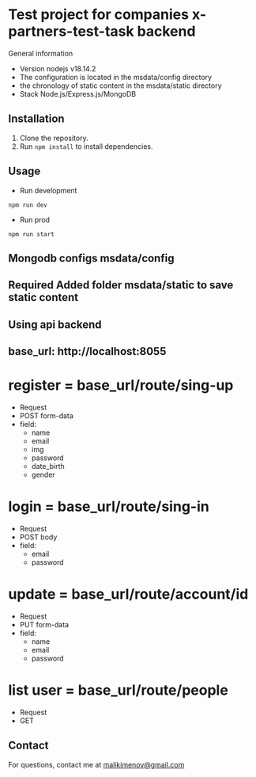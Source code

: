 # Test project for companies x-partners-test-task backend

General information

- Version nodejs v18.14.2
- The configuration is located in the msdata/config directory
- the chronology of static content in the msdata/static directory  
- Stack Node.js/Express.js/MongoDB

## Installation

1. Clone the repository.
2. Run `npm install` to install dependencies.

## Usage

- Run development
``` 
npm run dev
```

- Run prod
```
npm run start
``` 

## Mongodb configs msdata/config
## Required Added folder msdata/static to save static content

## Using api backend
## base_url: http://localhost:8055

# register = base_url/route/sing-up 
- Request
- POST form-data
- field: 
    - name
    - email
    - img
    - password
    - date_birth
    - gender


# login = base_url/route/sing-in
- Request
- POST body
- field: 
    - email
    - password

# update = base_url/route/account/id
- Request
- PUT form-data
- field: 
    - name
    - email
    - password

# list user = base_url/route/people
- Request
- GET

## Contact
For questions, contact me at malikimenov@gmail.com
